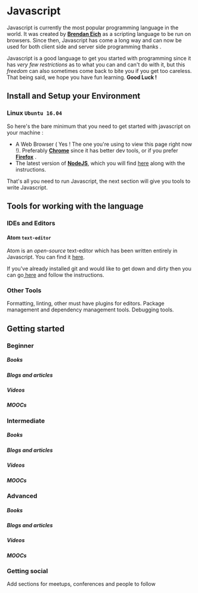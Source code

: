 # Javascript

Javascript is currently the most popular programming language in the world. It was created by [**Brendan Eich**](https://brendaneich.com/) as a scripting language to be run on browsers. Since then, Javascript has come a long way and can now be used for both client side and server side programming thanks . 

Javascript is a good language to get you started with programming since it has _very few restrictions_ as to what you can and can't do with it, but this _freedom_ can also sometimes come back to bite you if you get too careless. That being said, we hope you have fun learning. **Good Luck !**   

## Install and Setup your Environment

### Linux `Ubuntu 16.04`

So here's the bare minimum that you need to get started with javascript on your machine : 

* A Web Browser ( Yes ! The one you're using to view this page right now !). Preferably [**Chrome**](https://www.google.com/chrome/browser/desktop/index.html#) since it has better dev tools, or if you prefer [**Firefox**](https://www.mozilla.org/en-US/firefox/new/) .
* The latest version of [**NodeJS**](https://nodejs.org), which you will find [here](https://nodejs.org/en/download/package-manager/#debian-and-ubuntu-based-linux-distributions) along with the instructions.

That's all you need to run Javascript, the next section will give you tools to write Javascript.

## Tools for working with the language

### IDEs and Editors

#### Atom `text-editor`

Atom is an _open-source_ text-editor which has been written entirely in Javascript. You can find it [here](https://atom.io/download/deb).

If you've already installed git and would like to get down and dirty then you can go[ here](https://github.com/atom/atom/blob/master/docs/build-instructions/linux.md) and follow the instructions. 

### Other Tools

Formatting, linting, other must have plugins for editors. Package management and dependency management tools. Debugging tools.

## Getting started

### Beginner

##### Books

##### Blogs and articles

##### Videos

##### MOOCs

### Intermediate

##### Books

##### Blogs and articles

##### Videos

##### MOOCs

### Advanced

##### Books

##### Blogs and articles

##### Videos

##### MOOCs

### Getting social

Add sections for meetups, conferences and people to follow